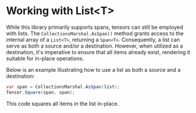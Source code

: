 # Working with List&lt;T&gt;

While this library primarily supports spans, tensors can still be employed with lists. The `CollectionsMarshal.AsSpan()` method grants access to the internal array of a `List<T>`, returning a `Span<T>`. Consequently, a list can serve as both a source and/or a destination. However, when utilized as a destination, it's imperative to ensure that all items already exist, rendering it suitable for in-place operations.

Below is an example illustrating how to use a list as both a source and a destination:

```csharp
var span = CollectionsMarshal.AsSpan(list);
Tensor.Square(span, span);
```

This code squares all items in the list in-place.
